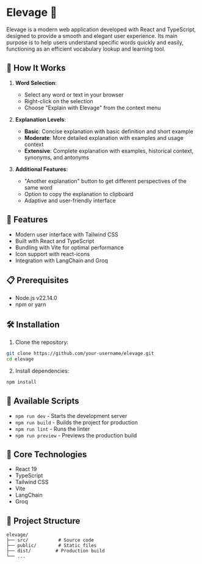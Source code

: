 # Elevage 🌿

Elevage is a modern web application developed with React and TypeScript, designed to provide a smooth and elegant user experience. Its main purpose is to help users understand specific words quickly and easily, functioning as an efficient vocabulary lookup and learning tool.

## 🎯 How It Works

1. **Word Selection**: 
   - Select any word or text in your browser
   - Right-click on the selection
   - Choose "Explain with Elevage" from the context menu

2. **Explanation Levels**:
   - **Basic**: Concise explanation with basic definition and short example
   - **Moderate**: More detailed explanation with examples and usage context
   - **Extensive**: Complete explanation with examples, historical context, synonyms, and antonyms

3. **Additional Features**:
   - "Another explanation" button to get different perspectives of the same word
   - Option to copy the explanation to clipboard
   - Adaptive and user-friendly interface

## 🚀 Features

- Modern user interface with Tailwind CSS
- Built with React and TypeScript
- Bundling with Vite for optimal performance
- Icon support with react-icons
- Integration with LangChain and Groq

## 📋 Prerequisites

- Node.js v22.14.0
- npm or yarn

## 🛠️ Installation

1. Clone the repository:
```bash
git clone https://github.com/your-username/elevage.git
cd elevage
```

2. Install dependencies:
```bash
npm install
```

## 🚀 Available Scripts

- `npm run dev` - Starts the development server
- `npm run build` - Builds the project for production
- `npm run lint` - Runs the linter
- `npm run preview` - Previews the production build

## 🔧 Core Technologies

- React 19
- TypeScript
- Tailwind CSS
- Vite
- LangChain
- Groq

## 📁 Project Structure

```
elevage/
├── src/           # Source code
├── public/        # Static files
├── dist/         # Production build
└── ...
```